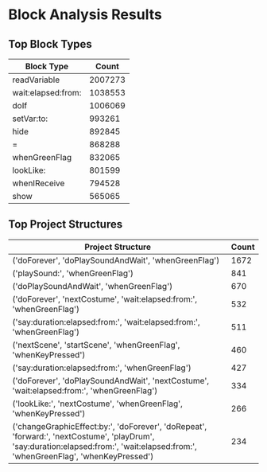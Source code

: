 # Block Analysis Results

## Top Block Types

| Block Type | Count |
|------------|-------|
| readVariable | 2007273 |
| wait:elapsed:from: | 1038553 |
| doIf | 1006069 |
| setVar:to: | 993261 |
| hide | 892845 |
| = | 868288 |
| whenGreenFlag | 832065 |
| lookLike: | 801599 |
| whenIReceive | 794528 |
| show | 565065 |

## Top Project Structures

| Project Structure | Count |
|-------------------|-------|
| ('doForever', 'doPlaySoundAndWait', 'whenGreenFlag') | 1672 |
| ('playSound:', 'whenGreenFlag') | 841 |
| ('doPlaySoundAndWait', 'whenGreenFlag') | 670 |
| ('doForever', 'nextCostume', 'wait:elapsed:from:', 'whenGreenFlag') | 532 |
| ('say:duration:elapsed:from:', 'wait:elapsed:from:', 'whenGreenFlag') | 511 |
| ('nextScene', 'startScene', 'whenGreenFlag', 'whenKeyPressed') | 460 |
| ('say:duration:elapsed:from:', 'whenGreenFlag') | 427 |
| ('doForever', 'doPlaySoundAndWait', 'nextCostume', 'wait:elapsed:from:', 'whenGreenFlag') | 334 |
| ('lookLike:', 'nextCostume', 'whenGreenFlag', 'whenKeyPressed') | 266 |
| ('changeGraphicEffect:by:', 'doForever', 'doRepeat', 'forward:', 'nextCostume', 'playDrum', 'say:duration:elapsed:from:', 'wait:elapsed:from:', 'whenGreenFlag', 'whenKeyPressed') | 234 |
